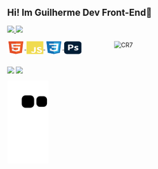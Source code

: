 ## Hi! Im Guilherme Dev Front-End👋

 <div>
  <a href="https://github.com/guilhermelima-dev">
   <img src = "https://github-readme-stats.vercel.app/api?username=guilhermelima-dev&layout=compact&langs_count=7&theme=dark" />
  <img height="160em" src="https://github-readme-stats.vercel.app/api/top-langs/?username=guilhermelima-dev&layout=compact&langs_count=7&theme=dark"/>
</div>
 
 <div style="display: inline_block"><br>
  <img align="center" alt="Gui-HTML" height="30" width="40" src="https://raw.githubusercontent.com/devicons/devicon/master/icons/html5/html5-original.svg">
  <img align="center" alt="Gui-Js" height="30" width="40" src="https://raw.githubusercontent.com/devicons/devicon/master/icons/javascript/javascript-plain.svg">
  <img align="center" alt="Gui-CSS" height="30" width="40" src="https://raw.githubusercontent.com/devicons/devicon/master/icons/css3/css3-original.svg">
  <img align="center" alt="Gui-PH" height="30" width="40" src="https://raw.githubusercontent.com/devicons/devicon/master/icons/photoshop/photoshop-plain.svg">
  <img align="right" alt="CR7" src="https://media.discordapp.net/attachments/852583493883002921/876134224258818080/ezgif.com-gif-maker.gif" redirect="true" width="256" height="128">
</div>
  
  ##
  
  <div> 
  <a href="https://www.youtube.com/channel/UCYJZAm6uQfoTQ1EUj-V10Vg" target="_blank"><img src="https://img.shields.io/badge/YouTube-FF0000?style=for-the-badge&logo=youtube&logoColor=white" target="_blank"></a>
 <a href="https://discord.gg/BN2sQgp" target="_blank"><img src="https://img.shields.io/badge/Discord-7289DA?style=for-the-badge&logo=discord&logoColor=white" target="_blank"></a> 
 
  ![Snake animation](https://github.com/rafaballerini/rafaballerini/blob/output/github-contribution-grid-snake.svg)
 
</div>
